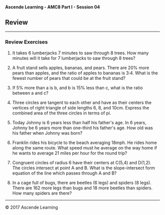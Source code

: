 #### Ascende Learning - AMC8 Part I - Session 04
## Review
- - - 

### Review Exercises
1. It takes 6 lumberjacks 7 minutes to saw through 8 trees. How many minutes will it take for 7 lumberjacks to saw through 8 trees?

2. A fruit stand sells apples, bananas, and pears. There are 20% more pears than apples, and the ratio of apples to bananas is 3:4. What is the fewest number of pears that could be at the fruit stand?

3. If 5% more than a is b, and b is 15% less than c, what is the ratio between a and c?

4. Three circles are tangent to each other and have as their centers the vertices of right triangle of side lengths 6, 8, and 10cm. Express the combined area of the three circles in terms of pi.

5. Today Johnny is 6 years less than half his father's age. In 6 years, Johnny be 6 years more than one-third his father's age. How old was his father when Johnny was born?

6. Franklin rides his bicycle to the beach averaging 18mph. He rides home along the same route. What speed must he average on the way home if he wants to average 21 miles per hour for the round trip?

7. Congruent circles of radius 6 have their centers at C(5,4) and D(1,2). The circles intersect at point A and B. What is the slope-intersect form equation of the line which passes through A and B?

8. In a cage full of bugs, there are beetles (6 legs) and spiders (8 legs). There are 162 more legs than bugs and 18 more beetles than spiders. How many spiders are there?


- - -

<div class="footer">
    &copy; 2017 Ascende Learning
</div>

  
